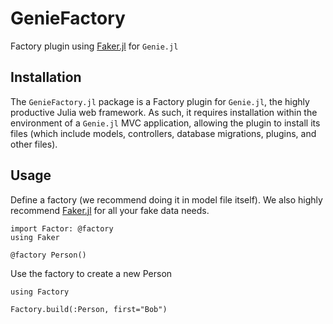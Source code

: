 # GenieFactory

Factory plugin using [Faker.jl](https://github.com/neomatrixcode/Faker.jl) for `Genie.jl`

## Installation

The `GenieFactory.jl` package is a Factory plugin for `Genie.jl`, the highly productive Julia web framework.
As such, it requires installation within the environment of a `Genie.jl` MVC application, allowing the plugin to install
its files (which include models, controllers, database migrations, plugins, and other files).

## Usage

Define a factory (we recommend doing it in model file itself). We also highly recommend
[Faker.jl](https://github.com/neomatrixcode/Faker.jl) for all your fake data needs.

```
import Factor: @factory
using Faker

@factory Person()
```

Use the factory to create a new Person

```
using Factory

Factory.build(:Person, first="Bob")

```


